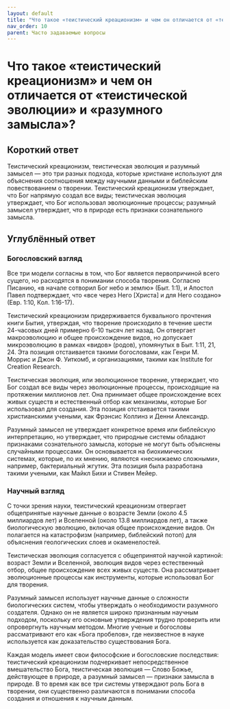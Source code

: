 ```yaml
---
layout: default
title: "Что такое «теистический креационизм» и чем он отличается от «теистической эволюции» и «разумного замысла»?"
nav_order: 10
parent: Часто задаваемые вопросы
---
```


# Что такое «теистический креационизм» и чем он отличается от «теистической эволюции» и «разумного замысла»?

## Короткий ответ

Теистический креационизм, теистическая эволюция и разумный замысел — это три разных подхода, которые христиане используют для объяснения соотношения между научными данными и библейским повествованием о творении. Теистический креационизм утверждает, что Бог напрямую создал все виды; теистическая эволюция утверждает, что Бог использовал эволюционные процессы; разумный замысел утверждает, что в природе есть признаки сознательного замысла.

## Углублённый ответ

### Богословский взгляд

Все три модели согласны в том, что Бог является первопричиной всего сущего, но расходятся в понимании способа творения. Согласно Писанию, «в начале сотворил Бог небо и землю» (Быт. 1:1), и Апостол Павел подтверждает, что «все через Него [Христа] и для Него создано» (Евр. 1:10, Кол. 1:16-17).

Теистический креационизм придерживается буквального прочтения книги Бытия, утверждая, что творение происходило в течение шести 24-часовых дней примерно 6-10 тысяч лет назад. Он отвергает макроэволюцию и общее происхождение видов, но допускает микроэволюцию в рамках «видов» (родов), упомянутых в Быт. 1:11, 21, 24. Эта позиция отстаивается такими богословами, как Генри М. Моррис и Джон Ф. Уиткомб, и организациями, такими как Institute for Creation Research.

Теистическая эволюция, или эволюционное творение, утверждает, что Бог создал все виды через эволюционные процессы, происходящие на протяжении миллионов лет. Она принимает общее происхождение всех живых существ и естественный отбор как механизмы, которые Бог использовал для создания. Эта позиция отстаивается такими христианскими учеными, как Фрэнсис Коллинз и Денни Александр.

Разумный замысел не утверждает конкретное время или библейскую интерпретацию, но утверждает, что природные системы обладают признаками сознательного замысла, которые не могут быть объяснены случайными процессами. Он основывается на биохимических системах, которые, по их мнению, являются «неснижаемо сложными», например, бактериальный жгутик. Эта позиция была разработана такими учеными, как Майкл Бихи и Стивен Мейер.

### Научный взгляд

С точки зрения науки, теистический креационизм отвергает общепринятые научные данные о возрасте Земли (около 4.5 миллиардов лет) и Вселенной (около 13.8 миллиардов лет), а также биологическую эволюцию, включая общее происхождение видов. Он полагается на катастрофизм (например, библейский потоп) для объяснения геологических слоев и окаменелостей.

Теистическая эволюция согласуется с общепринятой научной картиной: возраст Земли и Вселенной, эволюция видов через естественный отбор, общее происхождение всех живых существ. Она рассматривает эволюционные процессы как инструменты, которые использовал Бог для творения.

Разумный замысел использует научные данные о сложности биологических систем, чтобы утверждать о необходимости разумного создателя. Однако он не является широко признанным научным подходом, поскольку его основные утверждения трудно проверить или опровергнуть научным методом. Многие ученые и богословы рассматривают его как «Бога пробелов», где неизвестное в науке используется как доказательство существования Бога.

Каждая модель имеет свои философские и богословские последствия: теистический креационизм подчеркивает непосредственное вмешательство Бога, теистическая эволюция — Слово Божье, действующее в природе, а разумный замысел — признаки замысла в природе. В то время как все три системы утверждают роль Бога в творении, они существенно различаются в понимании способа создания и отношения к научным данным.